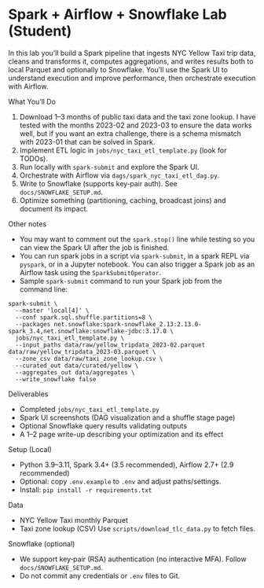 # Spark + Airflow + Snowflake Lab (Student)

In this lab you’ll build a Spark pipeline that ingests NYC Yellow Taxi trip data, cleans and transforms it, computes aggregations, and writes results both to local Parquet and optionally to Snowflake. You’ll use the Spark UI to understand execution and improve performance, then orchestrate execution with Airflow.

What You’ll Do
1) Download 1–3 months of public taxi data and the taxi zone lookup. I have tested with the months 2023-02 and 2023-03 to ensure the data works well, but if you want an extra challenge, there is a schema mismatch with 2023-01 that can be solved in Spark.
2) Implement ETL logic in `jobs/nyc_taxi_etl_template.py` (look for TODOs).
3) Run locally with `spark-submit` and explore the Spark UI.
4) Orchestrate with Airflow via `dags/spark_nyc_taxi_etl_dag.py`.
5) Write to Snowflake (supports key‑pair auth). See `docs/SNOWFLAKE_SETUP.md`.
6) Optimize something (partitioning, caching, broadcast joins) and document its impact.

Other notes
- You may want to comment out the `spark.stop()` line while testing so you can view the Spark UI after the job is finished.
- You can run spark jobs in a script via `spark-submit`, in a spark REPL via `pyspark`, or in a Jupyter notebook. You can also trigger a Spark job as an Airflow task using the `SparkSubmitOperator`.
- Sample `spark-submit` command to run your Spark job from the command line:
```
spark-submit \
  --master 'local[4]' \
  --conf spark.sql.shuffle.partitions=8 \
  --packages net.snowflake:spark-snowflake_2.13:2.13.0-spark_3.4,net.snowflake:snowflake-jdbc:3.17.0 \
  jobs/nyc_taxi_etl_template.py \
  --input_paths data/raw/yellow_tripdata_2023-02.parquet data/raw/yellow_tripdata_2023-03.parquet \
  --zone_csv data/raw/taxi_zone_lookup.csv \
  --curated_out data/curated/yellow \
  --aggregates_out data/aggregates \
  --write_snowflake false
```

Deliverables
- Completed `jobs/nyc_taxi_etl_template.py`
- Spark UI screenshots (DAG visualization and a shuffle stage page)
- Optional Snowflake query results validating outputs
- A 1–2 page write-up describing your optimization and its effect

Setup (Local)
- Python 3.9–3.11, Spark 3.4+ (3.5 recommended), Airflow 2.7+ (2.9 recommended)
- Optional: copy `.env.example` to `.env` and adjust paths/settings.
- Install: `pip install -r requirements.txt`

Data
- NYC Yellow Taxi monthly Parquet
- Taxi zone lookup (CSV)
Use `scripts/download_tlc_data.py` to fetch files.

Snowflake (optional)
- We support key‑pair (RSA) authentication (no interactive MFA). Follow `docs/SNOWFLAKE_SETUP.md`.
- Do not commit any credentials or `.env` files to Git.
